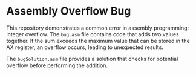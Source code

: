 # Assembly Overflow Bug

This repository demonstrates a common error in assembly programming: integer overflow.  The `bug.asm` file contains code that adds two values together.  If the sum exceeds the maximum value that can be stored in the AX register, an overflow occurs, leading to unexpected results.

The `bugSolution.asm` file provides a solution that checks for potential overflow before performing the addition.
